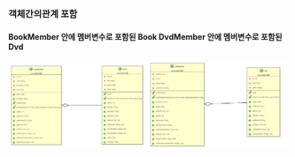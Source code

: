 ### 객체간의관계 포함


#### BookMember 안에 멤버변수로 포함된 Book                             DvdMember  안에 멤버변수로 포함된 Dvd 

<img src='image.png' width='50%'/><img src='image-1.png' width='50%'/>

